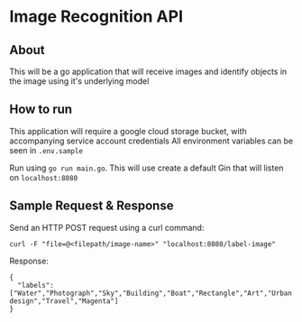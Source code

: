 # Image Recognition API

## About
This will be a go application that will receive images and identify objects in the image using it's underlying model

## How to run
This application will require a google cloud storage bucket, with accompanying service account credentials
All environment variables can be seen in `.env.sample`

Run using `go run main.go`. This will use create a default Gin that will listen on `localhost:8080`

## Sample Request & Response
Send an HTTP POST request using a curl command:

```
curl -F "file=@<filepath/image-name>" "localhost:8080/label-image"
```

Response:
```
{
  "labels": ["Water","Photograph","Sky","Building","Boat","Rectangle","Art","Urban design","Travel","Magenta"]
}

```